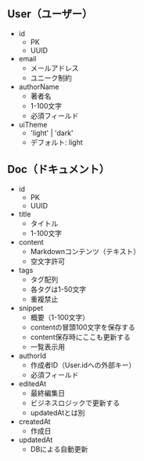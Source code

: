 ## User（ユーザー）
- id
    - PK
    - UUID
- email
    - メールアドレス
    - ユニーク制約
- authorName
    - 著者名
    - 1-100文字
    - 必須フィールド
- uiTheme
    - 'light' | 'dark'
    - デフォルト: light

## Doc（ドキュメント）
- id
    - PK
    - UUID
- title
    - タイトル
    - 1-100文字
- content
    - Markdownコンテンツ（テキスト）
    - 空文字許可
- tags
    - タグ配列
    - 各タグは1-50文字
    - 重複禁止
- snippet
    - 概要（1-100文字）
    - contentの冒頭100文字を保存する
    - content保存時にここも更新する
    - 一覧表示用
- authorId
    - 作成者ID（User.idへの外部キー）
    - 必須フィールド
- editedAt
    - 最終編集日
    - ビジネスロジックで更新する
    - updatedAtとは別
- createdAt
    - 作成日
- updatedAt
    - DBによる自動更新
